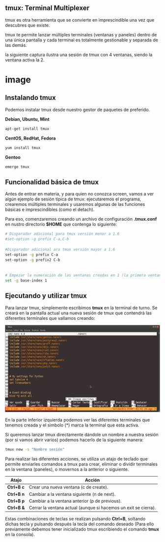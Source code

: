 ## tmux: Terminal Multiplexer  

tmux es otra herramienta que se convierte en imprescindible una vez que descubres que existe.  

tmux te permite lanzar múltiples terminales (ventanas y paneles) dentro de una única pantalla y cada terminal es totalmente gestionable y separada de las demás.  

la siguiente captura ilustra una sesión de tmux con 4 ventanas, siendo la ventana activa la 2.  


# image

## Instalando tmux  

Podemos instalar tmux desde nuestro gestor de paquetes de preferido.  

**Debian, Ubuntu, Mint**  

```bash
apt-get install tmux
```
**CentOS, RedHat, Fedora**  

```bash
yum install tmux
```

**Gentoo**  

```bash
emerge tmux
```

## Funcionalidad básica de tmux  

Antes de entrar en materia, y para quien no conozca screen, vamos a ver algún ejemplo de sesión típica de tmux: ejecutaremos el programa, crearemos múltiples terminales y usaremos algunas de las funciones básicas e imprescindibles (como el detach).  

Para eso, comenzaremos creando un archivo de configuración **.tmux.conf** en nustro directorio **$HOME** que contenga lo siguiente:  

```bash
# Disparador adicional para tmux versión menor a 1.6
#set-option -g prefix C-a,C-b

#Disparador adicional ara tmux versión mayor a 1.6
set-option -g prefix C-a
set-option -g prefix2 C-b


# Empezar la numeración de las ventanas creadas en 1 (la primera ventana)
set -g base-index 1
```

## Ejecutando y utilizar tmux 

Para lanzar tmux, simplemente escribimos **tmux** en la terminal de turno. Se creará en la pantalla actual una nueva sesión de tmux que contendrá las diferentes terminales que vallamos creando:  

<p align="center">
	<img src="img/01.jpg">
</p>

En la parte inferior izquierda podemos ver las diferentes terminales que tenemos creada y el simbolo (*) marca la terminal que esta activa. 

Si queremos lanzar tmux directamente dándole un nombre a nuestra sesión (por si vamos abrir varios) podemos hacerlo de la siguiente manera:  

```bash
tmux new -s "Nombre sesión"
```



Para realizar las diferentes acciones, se utiliza un atajo de teclado que permite enviarles comandos a tmux para crear, eliminar o dividir terminales en la ventana (paneles), o movernos a la anterior o siguiente.  

|Atajo|Acción|
|-----|------|
|**Ctrl+B c**|Crear una nueva ventana (c de create).|
|**Ctrl+B n**|Cambiar a la ventana siguiente (n de next).|
|**Ctrl+B p**|Cambiar a la ventana anterior (p de previous).|
|**Ctrl+B &**|Cerrar la ventana actual (aunque si hacemos un exit se cierra).|

Estas combinaciones de teclas se realizan pulsando **Ctrl+B**, soltando dichas tecla y pulsando después la tecla del comando deseado (Para ello previamente debemos tener inicializado tmux escribiendo el comando **tmux** en la consola).  

